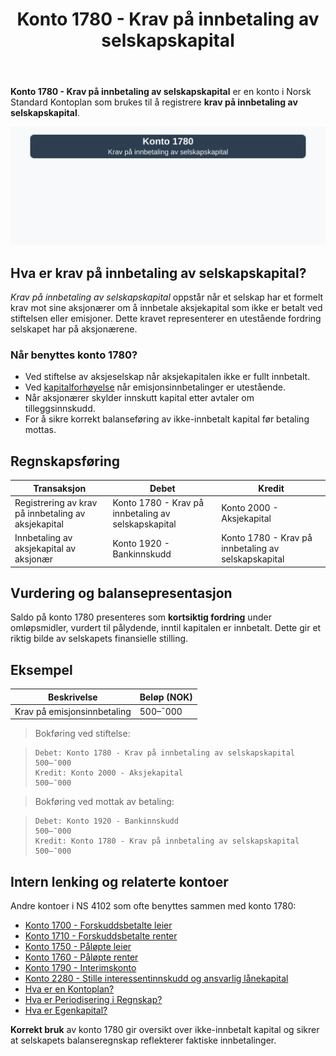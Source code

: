 ﻿---
title: "Konto 1780 - Krav på innbetaling av selskapskapital"
seoTitle: "Konto 1780 | Krav på innbetaling av selskapskapital | Kontoplan"
description: "Konto 1780 brukes til å registrere krav på innbetaling av selskapskapital fra aksjonærer ved stiftelse eller emisjon. Les om regler, bokføring og eksempler."
summary: "Konto 1780: krav på innbetaling av selskapskapital. Bruk og bokføring."
---

**Konto 1780 - Krav på innbetaling av selskapskapital** er en konto i Norsk Standard Kontoplan som brukes til å registrere **krav på innbetaling av selskapskapital**.

![Illustrasjon av konto 1780 Krav på innbetaling av selskapskapital](1780-krav-pa-innbetaling-av-selskapskapital-image.svg)

## Hva er krav på innbetaling av selskapskapital?

*Krav på innbetaling av selskapskapital* oppstår når et selskap har et formelt krav mot sine aksjonærer om å innbetale aksjekapital som ikke er betalt ved stiftelsen eller emisjoner. Dette kravet representerer en utestående fordring selskapet har på aksjonærene.

### Når benyttes konto 1780?

* Ved stiftelse av aksjeselskap når aksjekapitalen ikke er fullt innbetalt.
* Ved [kapitalforhøyelse](/blogs/regnskap/kapitalforhoyelse "Kapitalforhøyelse: Metoder og Regnskapsføring") når emisjonsinnbetalinger er utestående.
* Når aksjonærer skylder innskutt kapital etter avtaler om tilleggsinnskudd.
* For å sikre korrekt balanseføring av ikke-innbetalt kapital før betaling mottas.

## Regnskapsføring

| Transaksjon                                       | Debet                                               | Kredit                                            |
|---------------------------------------------------|-----------------------------------------------------|---------------------------------------------------|
| Registrering av krav på innbetaling av aksjekapital| Konto 1780 - Krav på innbetaling av selskapskapital | Konto 2000 - Aksjekapital                         |
| Innbetaling av aksjekapital av aksjonær           | Konto 1920 - Bankinnskudd                           | Konto 1780 - Krav på innbetaling av selskapskapital |

## Vurdering og balansepresentasjon

Saldo på konto 1780 presenteres som **kortsiktig fordring** under omløpsmidler, vurdert til pålydende, inntil kapitalen er innbetalt. Dette gir et riktig bilde av selskapets finansielle stilling.

## Eksempel

| Beskrivelse                 | Beløp (NOK) |
|-----------------------------|-------------|
| Krav på emisjonsinnbetaling | 500–¯000     |

>Bokføring ved stiftelse:

>```plaintext
>Debet: Konto 1780 - Krav på innbetaling av selskapskapital    500–¯000
>Kredit: Konto 2000 - Aksjekapital                              500–¯000
>```

>Bokføring ved mottak av betaling:

>```plaintext
>Debet: Konto 1920 - Bankinnskudd                                500–¯000
>Kredit: Konto 1780 - Krav på innbetaling av selskapskapital     500–¯000
>```

## Intern lenking og relaterte kontoer

Andre kontoer i NS 4102 som ofte benyttes sammen med konto 1780:

* [Konto 1700 - Forskuddsbetalte leier](/blogs/kontoplan/1700-forskuddsbetalte-leier "Konto 1700 - Forskuddsbetalte leier: Regnskapsføring av forhåndsbetalte leiekostnader")
* [Konto 1710 - Forskuddsbetalte renter](/blogs/kontoplan/1710-forskuddsbetalte-renter "Konto 1710 - Forskuddsbetalte renter: Regnskapsføring av forskuddsbetalte renteutgifter")
* [Konto 1750 - Påløpte leier](/blogs/kontoplan/1750-palopte-leier "Konto 1750 - Påløpte leier: Regnskapsføring av påløpte leiekostnader")
* [Konto 1760 - Påløpte renter](/blogs/kontoplan/1760-palopte-renter "Konto 1760 - Påløpte renter: Regnskapsføring av påløpte renteutgifter")
* [Konto 1790 - Interimskonto](/blogs/kontoplan/1790-interimskonto "Konto 1790 - Interimskonto: Regnskapsføring av interimskonto")
* [Konto 2280 - Stille interessentinnskudd og ansvarlig lånekapital](/blogs/kontoplan/2280-stille-interessentinnskudd-og-ansvarlig-lanekapital "Konto 2280 - Stille interessentinnskudd og ansvarlig lånekapital i Norsk Standard Kontoplan")
* [Hva er en Kontoplan?](/blogs/regnskap/hva-er-kontoplan "Hva er en Kontoplan? Komplett Guide til Kontoplaner i Norsk Regnskap")
* [Hva er Periodisering i Regnskap?](/blogs/regnskap/hva-er-periodisering "Hva er Periodisering i Regnskap? Guide til periodisering av kostnader og inntekter")
* [Hva er Egenkapital?](/blogs/regnskap/hva-er-egenkapital "Hva er Egenkapital? Komplett Guide til Egenkapital i Regnskap")

**Korrekt bruk** av konto 1780 gir oversikt over ikke-innbetalt kapital og sikrer at selskapets balanseregnskap reflekterer faktiske innbetalinger.






